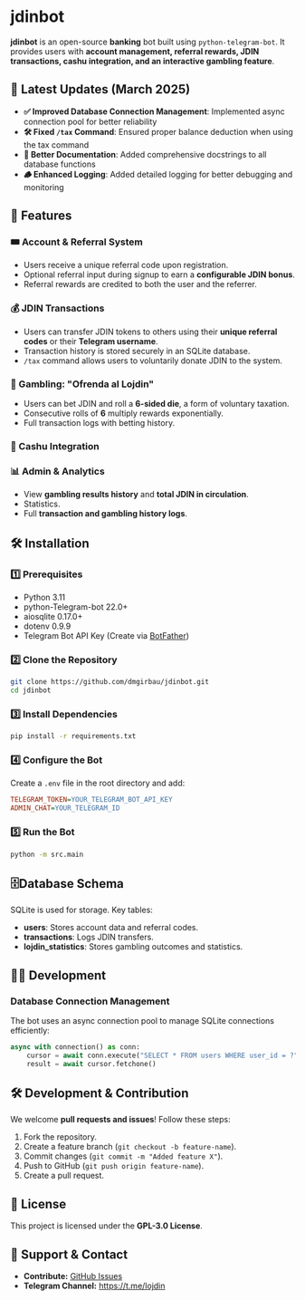 # jdinbot

**jdinbot** is an open-source **banking** bot built using `python-telegram-bot`. It provides users with **account management, referral rewards, JDIN transactions, cashu integration, and an interactive gambling feature**.

## 📣 Latest Updates (March 2025)

- **✅ Improved Database Connection Management**: Implemented async connection pool for better reliability
- **🛠️ Fixed `/tax` Command**: Ensured proper balance deduction when using the tax command
- **📝 Better Documentation**: Added comprehensive docstrings to all database functions
- **🪵 Enhanced Logging**: Added detailed logging for better debugging and monitoring

## 🚀 Features

### 🎟️ Account & Referral System
- Users receive a unique referral code upon registration.
- Optional referral input during signup to earn a **configurable JDIN bonus**.
- Referral rewards are credited to both the user and the referrer.

### 💰 JDIN Transactions
- Users can transfer JDIN tokens to others using their **unique referral codes** or their **Telegram username**.
- Transaction history is stored securely in an SQLite database.
- `/tax` command allows users to voluntarily donate JDIN to the system.

### 🎲 Gambling: "Ofrenda al Lojdin"
- Users can bet JDIN and roll a **6-sided die**, a form of voluntary taxation.
- Consecutive rolls of **6** multiply rewards exponentially.
- Full transaction logs with betting history.

### 🔗 Cashu Integration


### 📊 Admin & Analytics
- View **gambling results history** and **total JDIN in circulation**.
- Statistics.
- Full **transaction and gambling history logs**.

## 🛠️ Installation

### 1️⃣ Prerequisites
- Python 3.11
- python-Telegram-bot 22.0+
- aiosqlite 0.17.0+
- dotenv 0.9.9
- Telegram Bot API Key (Create via [BotFather](https://t.me/botfather))

### 2️⃣ Clone the Repository
```sh
git clone https://github.com/dmgirbau/jdinbot.git
cd jdinbot
```

### 3️⃣ Install Dependencies

```sh
pip install -r requirements.txt
```

### 4️⃣ Configure the Bot

Create a `.env` file in the root directory and add:

```ini
TELEGRAM_TOKEN=YOUR_TELEGRAM_BOT_API_KEY
ADMIN_CHAT=YOUR_TELEGRAM_ID
```

### 5️⃣ Run the Bot

```sh
python -m src.main
```

## 🗄️Database Schema

SQLite is used for storage. Key tables:

- **users**: Stores account data and referral codes.
- **transactions**: Logs JDIN transfers.
- **lojdin_statistics**: Stores gambling outcomes and statistics.

## 🧑‍💻 Development

### Database Connection Management

The bot uses an async connection pool to manage SQLite connections efficiently:

```python
async with connection() as conn:
    cursor = await conn.execute("SELECT * FROM users WHERE user_id = ?", (user_id,))
    result = await cursor.fetchone()
```

## 🛠️ Development & Contribution

We welcome **pull requests and issues**! Follow these steps:

1. Fork the repository.
2. Create a feature branch (`git checkout -b feature-name`).
3. Commit changes (`git commit -m "Added feature X"`).
4. Push to GitHub (`git push origin feature-name`).
5. Create a pull request.

## 📜 License

This project is licensed under the **GPL-3.0 License**.

## 🌟 Support & Contact

- **Contribute:** [GitHub Issues](https://github.com/dmgirbau/jdinbot/issues)
- **Telegram Channel:** https://t.me/lojdin